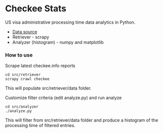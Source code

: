 # Checkee Stats

US visa administrative processing time data analytics in Python.

* [Data source](https://checkee.info)
* Retriever - scrapy
* Analyzer (histogram) - numpy and matplotlib

### How to use

Scrape latest checkee.info reports
```
cd src/retriever
scrapy crawl checkee
```
This will populate src/retriever/data folder.

Customize filter criteria (edit analyze.py) and run analyze
```
cd src/analyzer
./analyze.py
```
This will filter from src/retriever/data folder and produce a histogram of the processing time of filtered entries.